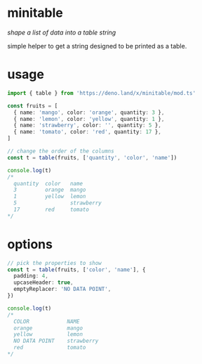 # minitable

_shape a list of data into a table string_

simple helper to get a string designed to be printed as a table.

# usage

```ts
import { table } from 'https://deno.land/x/minitable/mod.ts'

const fruits = [
  { name: 'mango', color: 'orange', quantity: 3 },
  { name: 'lemon', color: 'yellow', quantity: 1 },
  { name: 'strawberry', color: '', quantity: 5 },
  { name: 'tomato', color: 'red', quantity: 17 },
]

// change the order of the columns
const t = table(fruits, ['quantity', 'color', 'name'])

console.log(t)
/*
  quantity  color   name
  3         orange  mango
  1         yellow  lemon
  5                 strawberry
  17        red     tomato
*/
```

# options

```ts
// pick the properties to show
const t = table(fruits, ['color', 'name'], {
  padding: 4,
  upcaseHeader: true,
  emptyReplacer: 'NO DATA POINT',
})

console.log(t)
/*
  COLOR            NAME
  orange           mango
  yellow           lemon
  NO DATA POINT    strawberry
  red              tomato
*/
```
